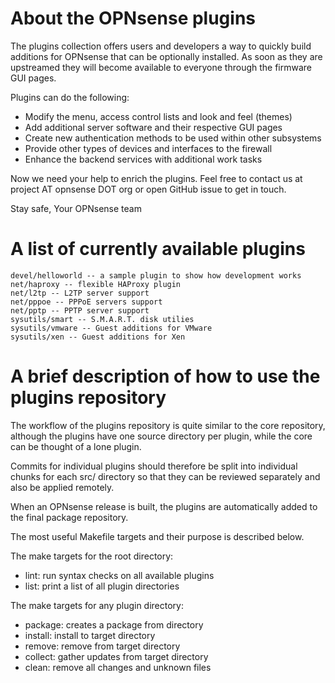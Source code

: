 About the OPNsense plugins
==========================

The plugins collection offers users and developers a way to quickly
build additions for OPNsense that can be optionally installed.  As
soon as they are upstreamed they will become available to everyone
through the firmware GUI pages.

Plugins can do the following:

* Modify the menu, access control lists and look and feel (themes)
* Add additional server software and their respective GUI pages
* Create new authentication methods to be used within other subsystems
* Provide other types of devices and interfaces to the firewall
* Enhance the backend services with additional work tasks

Now we need your help to enrich the plugins.  Feel free to contact us
at project AT opnsense DOT org or open GitHub issue to get in touch.


Stay safe,
Your OPNsense team

A list of currently available plugins
=====================================

```
devel/helloworld -- a sample plugin to show how development works
net/haproxy -- flexible HAProxy plugin
net/l2tp -- L2TP server support
net/pppoe -- PPPoE servers support
net/pptp -- PPTP server support
sysutils/smart -- S.M.A.R.T. disk utilies
sysutils/vmware -- Guest additions for VMware
sysutils/xen -- Guest additions for Xen
```

A brief description of how to use the plugins repository
========================================================

The workflow of the plugins repository is quite similar to the
core repository, although the plugins have one source directory
per plugin, while the core can be thought of a lone plugin.

Commits for individual plugins should therefore be split into
individual chunks for each src/ directory so that they can be
reviewed separately and also be applied remotely.

When an OPNsense release is built, the plugins are automatically
added to the final package repository.

The most useful Makefile targets and their purpose is described
below.

The make targets for the root directory:

* lint:		run syntax checks on all available plugins
* list:		print a list of all plugin directories

The make targets for any plugin directory:

* package:	creates a package from directory
* install:	install to target directory
* remove:	remove from target directory
* collect:	gather updates from target directory
* clean:	remove all changes and unknown files
